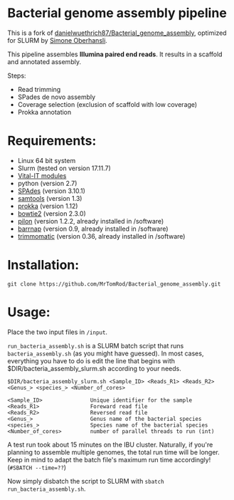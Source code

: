 Bacterial genome assembly pipeline
=======================

This is a fork of [danielwuethrich87/Bacterial_genome_assembly](https://github.com/danielwuethrich87/Bacterial_genome_assembly), optimized for SLURM by [Simone Oberhansli](http://www.bioinformatics.unibe.ch/about_us/staff/dr_oberhaensli_simone/index_eng.html).

This pipeline assembles **Illumina paired end reads**. It results in a scaffold and annotated assembly.

Steps:
- Read trimming
- SPades de novo assembly
- Coverage selection (exclusion of scaffold with low coverage)
- Prokka annotation

# Requirements:

- Linux 64 bit system
- Slurm (tested on version 17.11.7)
- [Vital-IT modules](https://www.vital-it.ch/)
- python (version 2.7)
- [SPAdes](http://cab.spbu.ru/software/spades/) (version 3.10.1)
- [samtools](https://github.com/samtools/samtools) (version 1.3)
- [prokka](https://github.com/tseemann/prokka) (version 1.12)
- [bowtie2](http://bowtie-bio.sourceforge.net/bowtie2/index.shtml) (version 2.3.0)
- [pilon](https://github.com/broadinstitute/pilon/releases) (version 1.2.2, already installed in /software)
- [barrnap](https://github.com/tseemann/barrnap/tree/master/bin) (version 0.9, already installed in /software)
- [trimmomatic](http://www.usadellab.org/cms/?page=trimmomatic) (version 0.36, already installed in /software)

# Installation:

`git clone https://github.com/MrTomRod/Bacterial_genome_assembly.git`

# Usage:

Place the two input files in `/input`.

`run_bacteria_assembly.sh` is a SLURM batch script that runs `bacteria_assembly.sh` (as you might have guessed). In most cases, everything you have to do is edit the line that begins with $DIR/bacteria_assembly_slurm.sh according to your needs.

    $DIR/bacteria_assembly_slurm.sh <Sample_ID> <Reads_R1> <Reads_R2> <Genus_> <species_> <Number_of_cores>
 
    <Sample_ID>               Unique identifier for the sample
    <Reads_R1>                Foreward read file
    <Reads_R2>                Reversed read file
    <Genus_>                  Genus name of the bacterial species
    <species_>                Species name of the bacterial species
    <Number_of_cores>         number of parallel threads to run (int)
    
A test run took about 15 minutes on the IBU cluster. Naturally, if you're planning to assemble multiple genomes, the total run time will be longer. Keep in mind to adapt the batch file's maximum run time accordingly! (`#SBATCH --time=??`)
    
Now simply disbatch the script to SLURM with `sbatch run_bacteria_assembly.sh`.
